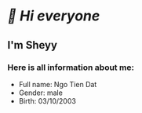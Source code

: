 # *👋 Hi everyone*

## I'm Sheyy

### Here is all information about me:

- Full name: Ngo Tien Dat
- Gender: male
- Birth: 03/10/2003
